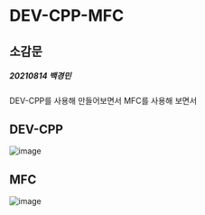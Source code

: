 # DEV-CPP-MFC

## 소감문
##### 20210814 백경민 
DEV-CPP를 사용해 만들어보면서 MFC를 사용해 보면서

## DEV-CPP
![image]()

## MFC
![image]()
